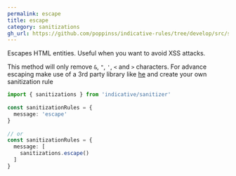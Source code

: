 ```yaml
---
permalink: escape
title: escape
category: sanitizations
gh_url: https://github.com/poppinss/indicative-rules/tree/develop/src/sanitizations/escape.ts
---
```


Escapes HTML entities. Useful when you want to avoid XSS attacks.
 
This method will only remove `&`, `"`, `'`, `<` and `>` characters. For advance escaping
make use of a 3rd party library like [he](https://github.com/mathiasbynens/he) and
create your own sanitization rule
 
```ts
import { sanitizations } from 'indicative/sanitizer'
 
const sanitizationRules = {
  message: 'escape'
}
 
// or
const sanitizationRules = {
  message: [
    sanitizations.escape()
  ]
}
```